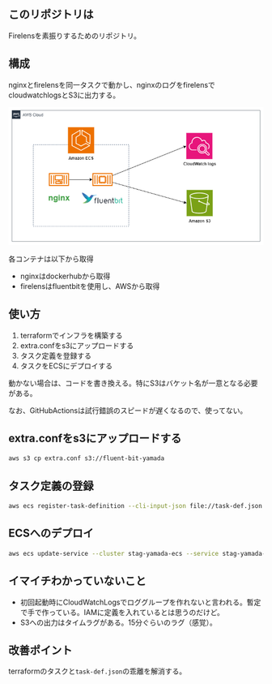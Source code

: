 ## このリポジトリは

Firelensを素振りするためのリポジトリ。

## 構成

nginxとfirelensを同一タスクで動かし、nginxのログをfirelensでcloudwatchlogsとS3に出力する。

![](figure/20231226192450.png)


各コンテナは以下から取得

- nginxはdockerhubから取得
- firelensはfluentbitを使用し、AWSから取得

## 使い方

1. terraformでインフラを構築する
2. extra.confをs3にアップロードする
3. タスク定義を登録する
4. タスクをECSにデプロイする

動かない場合は、コードを書き換える。特にS3はバケット名が一意となる必要がある。

なお、GitHubActionsは試行錯誤のスピードが遅くなるので、使ってない。

## extra.confをs3にアップロードする

```bash
aws s3 cp extra.conf s3://fluent-bit-yamada
```

## タスク定義の登録

```bash
aws ecs register-task-definition --cli-input-json file://task-def.json
```

## ECSへのデプロイ

```bash
aws ecs update-service --cluster stag-yamada-ecs --service stag-yamada-nginx-service --task-definition stag-yamada-nginx-def
```


## イマイチわかっていないこと

- 初回起動時にCloudWatchLogsでロググループを作れないと言われる。暫定で手で作っている。IAMに定義を入れているとは思うのだけど。
- S3への出力はタイムラグがある。15分ぐらいのラグ（感覚）。

## 改善ポイント

terraformのタスクと```task-def.json```の乖離を解消する。